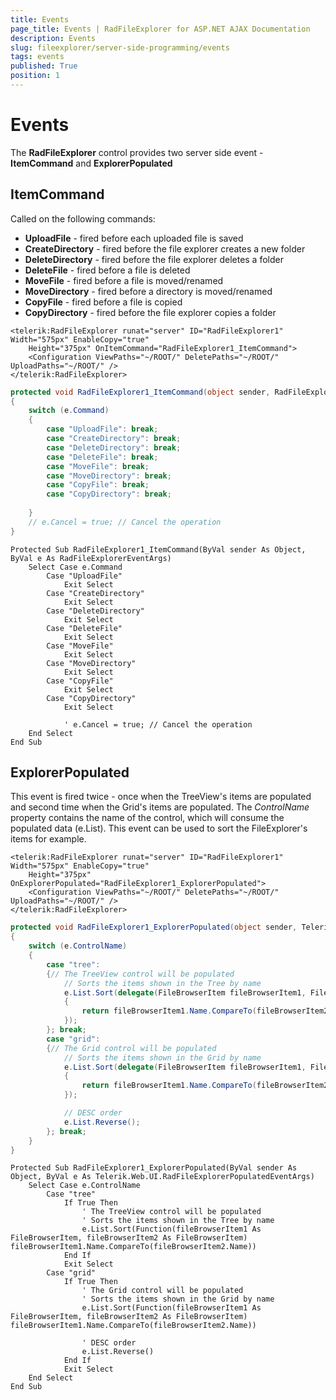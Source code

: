 ```yaml
---
title: Events
page_title: Events | RadFileExplorer for ASP.NET AJAX Documentation
description: Events
slug: fileexplorer/server-side-programming/events
tags: events
published: True
position: 1
---
```


# Events

The **RadFileExplorer** control provides two server side event - **ItemCommand** and **ExplorerPopulated**

## ItemCommand

Called on the following commands:

* **UploadFile** - fired before each uploaded file is saved
* **CreateDirectory** - fired before the file explorer creates a new folder
* **DeleteDirectory** - fired before the file explorer deletes a folder
* **DeleteFile** - fired before a file is deleted
* **MoveFile** - fired before a file is moved/renamed
* **MoveDirectory** - fired before a directory is moved/renamed
* **CopyFile** - fired before a file is copied
* **CopyDirectory** - fired before the file explorer copies a folder

````ASP.NET
<telerik:RadFileExplorer runat="server" ID="RadFileExplorer1" Width="575px" EnableCopy="true"
	Height="375px" OnItemCommand="RadFileExplorer1_ItemCommand">
	<Configuration ViewPaths="~/ROOT/" DeletePaths="~/ROOT/" UploadPaths="~/ROOT/" />
</telerik:RadFileExplorer>
````

````C#
protected void RadFileExplorer1_ItemCommand(object sender, RadFileExplorerEventArgs e)
{
	switch (e.Command)
	{
		case "UploadFile": break;
		case "CreateDirectory": break;
		case "DeleteDirectory": break;
		case "DeleteFile": break;
		case "MoveFile": break;
		case "MoveDirectory": break;
		case "CopyFile": break;
		case "CopyDirectory": break;
		
	}
	// e.Cancel = true; // Cancel the operation
}
````
````VB
Protected Sub RadFileExplorer1_ItemCommand(ByVal sender As Object, ByVal e As RadFileExplorerEventArgs)
	Select Case e.Command
		Case "UploadFile"
			Exit Select
		Case "CreateDirectory"
			Exit Select
		Case "DeleteDirectory"
			Exit Select
		Case "DeleteFile"
			Exit Select
		Case "MoveFile"
			Exit Select
		Case "MoveDirectory"
			Exit Select
		Case "CopyFile"
			Exit Select
		Case "CopyDirectory"
			Exit Select

			' e.Cancel = true; // Cancel the operation
	End Select
End Sub
````

## ExplorerPopulated

This event is fired twice - once when the TreeView's items are populated and second time when the Grid's items are populated. The *ControlName* property contains the name of the control, which will consume the populated data (e.List). This event can be used to sort the FileExplorer's items for example.

````ASP.NET
<telerik:RadFileExplorer runat="server" ID="RadFileExplorer1" Width="575px" EnableCopy="true"
	Height="375px" OnExplorerPopulated="RadFileExplorer1_ExplorerPopulated">
	<Configuration ViewPaths="~/ROOT/" DeletePaths="~/ROOT/" UploadPaths="~/ROOT/" />
</telerik:RadFileExplorer>
````

````C#
protected void RadFileExplorer1_ExplorerPopulated(object sender, Telerik.Web.UI.RadFileExplorerPopulatedEventArgs e)
{
	switch (e.ControlName)
	{
		case "tree":
		{// The TreeView control will be populated
			// Sorts the items shown in the Tree by name
			e.List.Sort(delegate(FileBrowserItem fileBrowserItem1, FileBrowserItem fileBrowserItem2)
			{
				return fileBrowserItem1.Name.CompareTo(fileBrowserItem2.Name);
			});
		}; break;
		case "grid":
		{// The Grid control will be populated
			// Sorts the items shown in the Grid by name
			e.List.Sort(delegate(FileBrowserItem fileBrowserItem1, FileBrowserItem fileBrowserItem2)
			{
				return fileBrowserItem1.Name.CompareTo(fileBrowserItem2.Name);
			});

			// DESC order
			e.List.Reverse();
		}; break;
	}
}
````
````VB
Protected Sub RadFileExplorer1_ExplorerPopulated(ByVal sender As Object, ByVal e As Telerik.Web.UI.RadFileExplorerPopulatedEventArgs)
	Select Case e.ControlName
		Case "tree"
			If True Then
				' The TreeView control will be populated
				' Sorts the items shown in the Tree by name
				e.List.Sort(Function(fileBrowserItem1 As FileBrowserItem, fileBrowserItem2 As FileBrowserItem) fileBrowserItem1.Name.CompareTo(fileBrowserItem2.Name))
			End If
			Exit Select
		Case "grid"
			If True Then
				' The Grid control will be populated
				' Sorts the items shown in the Grid by name
				e.List.Sort(Function(fileBrowserItem1 As FileBrowserItem, fileBrowserItem2 As FileBrowserItem) fileBrowserItem1.Name.CompareTo(fileBrowserItem2.Name))

				' DESC order
				e.List.Reverse()
			End If
			Exit Select
	End Select
End Sub
````

